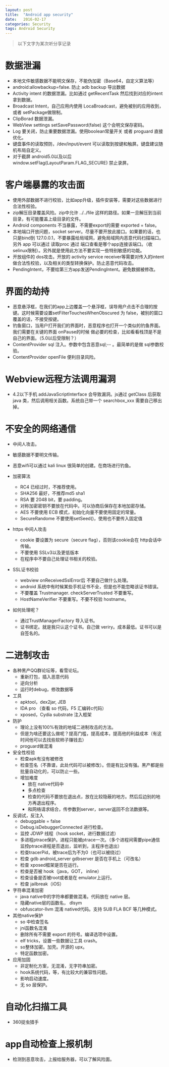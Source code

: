 ```yaml
---
layout: post
title:  "Android app security"
date:   2016-02-17
categories: Security
tags: Android Security
---
```


> 以下文字为某次听分享记录

# 数据泄漏 #
- 本地文件敏感数据不能明文保存，不能伪加密（Base64，自定义算法等）
- android:allowbackup=false. 防止 adb backup 导出数据
- Activity intent 的数据泄漏。比如通过 getRecentTask  然后找到对应的intent 拿到数据。
- Broadcast Intent，自己应用内使用 LocaBroadcast，避免被别的应用收到，或者 setPackage做限制。
- ClipBorad 数据泄漏。
- WebView settings setSavePassword(false)  这个会明文保存密码。
- Log 要关闭，防止重要数据泄漏。使用boolean常量开关 或者 proguard 直接优化。
- 键盘事件的读取预防，/dev/input/event 可以读取到按键和触屏。键盘建议随机布局自定义。
- 对于截屏 android5.0以及以后 window.setFlag(LayoutParam.FLAG_SECURE) 禁止录屏。

# 客户端暴露的攻击面 #
- 使用外部数据不进行校验，比如app升级，插件安装等，需要对这些数据进行合法性校验。
- zip解压目录覆盖风险。zip中允许 ../../file 这样的路径。如果一旦解压到当前目录，有可能覆盖上级目录的文件。
- Android components 不当暴露，不需要export的需要 exported = false。
- 本地端口开放问题，socket server。尽量不要开放此接口。如果要的话，也只是bind到 127.0.0.1，不要暴露给局域网，避免局域网内恶意代码扫描端口。另外 app 可以通过 读取proc 通过 端口查看是哪个app连接该端口。（收selinux限制）。另外就是使用此方法不要实现一些特别敏感的功能。
- 开放组件的 dos攻击。开放的 activity service receiver等需要对传入的intent做合法性校验，以及相关的类型转换保护。防止恶意代码攻击。
- PendingIntent，不要给第三方app发送PendingIntent。避免数据被修改。

# 界面的劫持 #
- 恶意悬浮框，在我们的app上边覆盖一个悬浮框，误导用户点击不合理的按键。这时候需要设置setFilterTouchesWhenObscured 为 false，被别的窗口覆盖的话，不接受按键。
- 钓鱼窗口，当用户打开我们的界面时，恶意程序也打开一个类似的钓鱼界面。我们需要在关键的界面 onPause的时候 做必要的检查，比如看看栈顶是不是自己的界面。（5.0以后受限制？）
- ContentProvider sql 注入。参数中包含恶意sql;-- 。最简单的是做 sql参数校验。
- ContentProvider openFile 便利目录风险。

# Webview远程方法调用漏洞 #
- 4.2以下手机 addJavaScriptInterface 会导致漏洞。js通过 getClass 后获取java 类，然后调用相关函数。系统自己带一个 searchbox_xxx 需要自己移出掉。

# 不安全的网络通信 #
- 中间人攻击。
- 敏感数据不要明文传输。
- 恶意wifi可以通过 kali linux 很简单的创建。在商场进行钓鱼。
- 加密算法
	- RC4 已经过时，不推荐使用。
	- SHA256 最好，不推荐md5 sha1
	- RSA 要 2048 bit，要 padding。
	- 对称加密密钥不要放在代码中。可以协商后保存在本地加密存储。
	- AES 不要使用 ECB 模式，初始化向量不要使用固定的常量。
	- SecureRandome 不要使用setSeed()，使用也不要传入固定值
- https 中间人攻击
	- cookie 要设置为 secure（secure flag），否则该cookie会在 http会话中传输。
	- 不要使用 SSLv3以及更低版本
	- 在程序中不要自己处理证书相关的校验。

- SSL证书校验
	- webview onReceivedSslError后 不要自己做什么处理。
	- android 系统中有时候某些手机证书不全，但是也不能忽略该证书错误。
	- 不要覆盖 Trustmanager. checkServerTrusted 不要重写。
	- HostNameVerifier 不要重写。不要不校验 hostname。
- 如何处理呢？
	- 通过TrustManagerFactory 导入证书。
	- 证书绑定。就是我只认这个证书。自己做 veriry。成本最低。证书可以是自签名的。
# 二进制攻击 #
- 各种黑产QQ群论坛等，看雪论坛。
	- 重新打包，插入恶意代码
	- 逆向分析
	- 运行时debug，修改数据等
- 工具
	- apktool，dex2jar, JEB
	- IDA pro （查看 so 代码，F5 汇编转c代码）
	- xposed，Cydia substrate 注入框架
- 防护
	- 理论上没有100%有效的地域二进制攻击的方法。
	- 但是为啥还要这么做呢？提高门槛，提高成本，提高他的利益成本（有这时间他可以去找些软柿子赚钱去）
	- proguard做混淆
- 安全性校验
	- 检查apk有没有被修改
	- 检查签名（不靠谱，此处代码可以被修改）。但是有比没有强。黑产都是些批量自动化的，可以防止一些。
	- 增加难度
		- 放在 native代码中
		- 多点检查
		- 检查的代码不要放在退出点，放在比较隐蔽的地方。然后后边别的地方再退出程序。
		- 和网络请求结合，传参数到server，server返回不合法数据等。
- 反调试，反注入
	- debuggable = false
	- Debug.isDebuggerConnected 进行检查。
	- 监控 JDWP 线程（hook socket，进行数据过滤）
	- 多进程ptrace保护。进程只能被ptrace一次。（多个进程间需要pipe通信监控ptrace进程是否退出，监听到，主程序也退出）
	- 检查tracerPid，被trace后为不为0（也可以被绕过）
	- 检查 gdb android_server gdbserver 是否在手机上（可改名）
	- 检查 xposed框架是否在运行。
	- 检查是否被 hook（java，GOT， inline）
	- 检查设备是否被root或者是在 emulator上运行。
	- 检查 jailbreak（iOS）
- 字符串混淆加密
	- java native中的字符串都要做混淆。代码放在 native 层。
	- 隐藏native层的函数名， dlsym
	- obfuscator-llvm 混淆 natived代码。支持 SUB FLA BCF 等几种模式。
- 其他native保护
	- so 中检查签名
	- jni函数名混淆
	- 删除所有不需要 export 的符号。编译选项中设置。
	- elf tricks，设置一些数据让工具 crash。
	- so整体加密。加壳。开源的 upx。
	- 特定函数加密。
- 应用加固
	- 非定制化方案，无混淆，无字符串加密。
	- hook系统代码，等，有比较大的兼容性问题。
	- 影响启动速度。
	- 无 so 层保护。

# 自动化扫描工具 #
- 360捉虫猎手 

# app自动检查上报机制 #
- 检测到恶意攻击，上报给服务器，可以了解风险面。